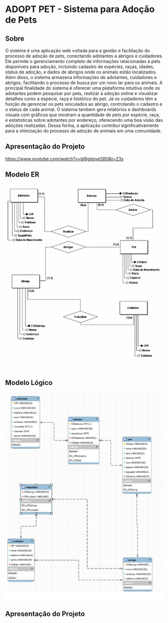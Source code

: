 # ADOPT PET - Sistema para Adoção de Pets

## Sobre
O sistema é uma aplicação web voltada para a gestão e facilitação do processo de adoção de pets, conectando adotantes a abrigos e cuidadores. Ele permite o gerenciamento completo de informações relacionadas à pets disponíveis para adoção, incluindo cadastro de espécies, raças, idades, status de adoção, e dados de abrigos onde os animais estão localizados. Além disso, o sistema armazena informações de adotantes, cuidadores e abrigos, facilitando o processo de busca por um novo lar para os animais. A principal finalidade do sistema é oferecer uma plataforma intuitiva onde os adotantes podem pesquisar por pets, realizar a adoção online e visualizar detalhes como a espécie, raça e histórico do pet. Já os cuidadores têm a função de gerenciar os pets vinculados ao abrigo, controlando o cadastro e o status de cada animal. O sistema também gera relatórios e dashboards visuais com gráficos que mostram a quantidade de pets por espécie, raça, e estatísticas sobre adotantes por endereço, oferecendo uma boa visão das adoções realizadas. Dessa forma, a aplicação contribui significativamente para a otimização do processo de adoção de animais em uma comunidade.

## Apresentação do Projeto
https://www.youtube.com/watch?v=bI6gdqveSB0&t=23s

## Modelo ER
![Texto Alternativo](Documentação/Modelo%20ER%20-%20ADOPTPET.png)

## Modelo Lógico 
![Texto Alternativo](Documentação/Modelo%20Logico%20-%20ADOPTPET.png)

## Apresentação do Projeto

